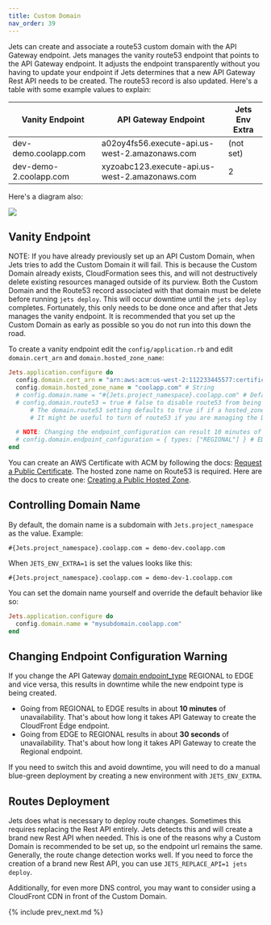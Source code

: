 ```yaml
---
title: Custom Domain
nav_order: 39
---
```


Jets can create and associate a route53 custom domain with the API Gateway endpoint.  Jets manages the vanity route53 endpoint that points to the API Gateway endpoint.  It adjusts the endpoint transparently without you having to update your endpoint if Jets determines that a new API Gateway Rest API needs to be created. The route53 record is also updated. Here's a table with some example values to explain:

Vanity Endpoint | API Gateway Endpoint | Jets Env Extra
--- | --- | ---
dev-demo.coolapp.com | a02oy4fs56.execute-api.us-west-2.amazonaws.com | (not set)
dev-demo-2.coolapp.com | xyzoabc123.execute-api.us-west-2.amazonaws.com | 2

Here's a diagram also:

![](/img/docs/jets-vanity-endpoint.png)

## Vanity Endpoint

NOTE: If you have already previously set up an API Custom Domain, when Jets tries to add the Custom Domain it will fail. This is because the Custom Domain already exists, CloudFormation sees this, and will not destructively delete existing resources managed outside of its purview. Both the Custom Domain and the Route53 record associated with that domain must be delete before running `jets deploy`. This will occur downtime until the `jets deploy` completes. Fortunately, this only needs to be done once and after that Jets manages the vanity endpoint.  It is recommended that you set up the Custom Domain as early as possible so you do not run into this down the road.

To create a vanity endpoint edit the `config/application.rb` and edit `domain.cert_arn` and `domain.hosted_zone_name`:

```ruby
Jets.application.configure do
  config.domain.cert_arn = "arn:aws:acm:us-west-2:112233445577:certificate/8d8919ce-a710-4050-976b-b33da991e7e8" # String
  config.domain.hosted_zone_name = "coolapp.com" # String
  # config.domain.name = "#{Jets.project_namespace}.coolapp.com" # Default is the example convention
  # config.domain.route53 = true # false to disable route53 from being managed by jets.
      # The domain.route53 setting defaults to true if if a hosted_zone_name is set.
      # It might be useful to turn of route53 if you are managing the DNS yourself.

  # NOTE: Changing the endpoint_configuration can result 10 minutes of downtime if going from REGIONAL to EDGE
  # config.domain.endpoint_configuration = { types: ["REGIONAL"] } # EDGE or REGIONAL
end
```

You can create an AWS Certificate with ACM by following the docs: [Request a Public Certificate](https://docs.aws.amazon.com/acm/latest/userguide/gs-acm-request-public.html). The hosted zone name on Route53 is required. Here are the docs to create one: [Creating a Public Hosted Zone](https://docs.aws.amazon.com/Route53/latest/DeveloperGuide/CreatingHostedZone.html).

## Controlling Domain Name

By default, the domain name is a subdomain with `Jets.project_namespace` as the value. Example:

    #{Jets.project_namespace}.coolapp.com = demo-dev.coolapp.com

When `JETS_ENV_EXTRA=1` is set the values looks like this:

    #{Jets.project_namespace}.coolapp.com = demo-dev-1.coolapp.com

You can set the domain name yourself and override the default behavior like so:

```ruby
Jets.application.configure do
  config.domain.name = "mysubdomain.coolapp.com"
end
```

## Changing Endpoint Configuration Warning

If you change the API Gateway [domain endpoint_type](https://docs.aws.amazon.com/AWSCloudFormation/latest/UserGuide/aws-properties-apigateway-domainname-endpointconfiguration.html) REGIONAL to EDGE and vice versa, this results in downtime while the new endpoint type is being created.

* Going from REGIONAL to EDGE results in about **10 minutes** of unavailability. That's about how long it takes API Gateway to create the CloudFront Edge endpoint.
* Going from EDGE to REGIONAL results in about **30 seconds** of unavailability. That's about how long it takes API Gateway to create the Regional endpoint.

If you need to switch this and avoid downtime, you will need to do a manual blue-green deployment by creating a new environment with `JETS_ENV_EXTRA`.

## Routes Deployment

Jets does what is necessary to deploy route changes. Sometimes this requires replacing the Rest API entirely. Jets detects this and will create a brand new Rest API when needed. This is one of the reasons why a Custom Domain is recommended to be set up, so the endpoint url remains the same.  Generally, the route change detection works well. If you need to force the creation of a brand new Rest API, you can use `JETS_REPLACE_API=1 jets deploy`.

Additionally, for even more DNS control, you may want to consider using a CloudFront CDN in front of the Custom Domain.

{% include prev_next.md %}
